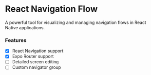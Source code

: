 # React Navigation Flow
A powerful tool for visualizing and managing navigation flows in React Native applications. 

### Features
- [x] React Navigation support
- [x] Expo Router support
- [ ] Detailed screen editing
- [ ] Custom navigator group
